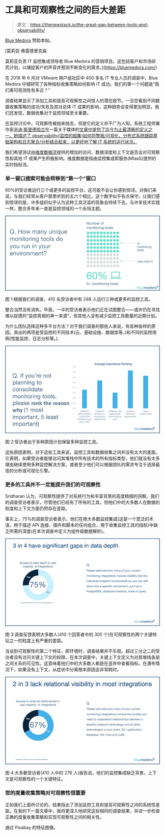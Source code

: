 # 工具和可观察性之间的巨大差距

> 原文：<https://thenewstack.io/the-great-gap-between-tools-and-observability/>

[Blue Medora](https://bluemedora.com/) 赞助本帖。

 [莫莉亚·弗雷德里克森

莫莉亚负责 IT 监控集成领导者 Blue Medora 的营销项目。这包括客户和市场研究计划，以捕捉客户的声音并预测不断变化的需求。](https://bluemedora.com/) 

在 2018 年 6 月对 VMware 用户组社区中 400 多名 IT 专业人员的调查中，Blue Medora 仔细研究了各种指标收集策略如何影响 IT 成功。我们的第一个问题是“我们离可观测性有多近？”

调查结果显示了添加工具和提高可观察性之间惊人的潜在脱节。一旦您看到不同数据收集策略的成功/失败及其对总体 IT 成果的影响，这种趋势会变得更加明显。我们还发现，数据收集对于监控领域至关重要。

在监控讨论中，可观察性被抛来抛去，但是它的定义并不广为人知。系统工程师兼作家[辛迪·斯里德哈兰](https://medium.com/@copyconstruct/monitoring-and-observability-8417d1952e1c)在一篇关于媒体的[文章中提供了迄今为止最清晰的定义之一。她描述了 observability(监控的超集)如何将警报/可视化、分布式系统跟踪基础架构和日志聚合/分析结合起来，以更好地了解 IT 系统的运行状况。](https://medium.com/@copyconstruct/monitoring-and-observability-8417d1952e1c)

我们希望测试由[维度数据流](https://bluemedora.com/dimensional-data-making-the-leap-from-monitoring-to-observing/)提供的增加的访问、数据深度和上下文是否会对可观察性和其他 IT 成果产生积极影响。维度数据是指由监控集成即服务(MIaaS)提供的实时指标流。

### 单一窗口搜索可能会转移到“第一个”窗口

60%的受访者运行三个或更多的监控平台，这可能不会让你感到惊讶。对我们来说，与我们经常从客户那里听到的五六个相比，这个数字似乎有点保守。让我们感到惊讶的是，许多组织似乎认为这种工具泛滥的现象会持续下去。与许多技术实践一样，整合多年来一直是监控领域的一个永恒主题。

![](img/26a35999a1d03bb7ad0d2ac13c741139.png)

图 1:根据我们的调查，410 名受访者中有 248 人运行三种或更多的监控工具。

整合当然没有消失。毕竟，一半的受访者表示他们正在试图整合——或许仍在寻找难以捉摸的“监控真相的单一来源”，但其他人没有减少监控工具数量的近期计划。

为什么团队选择这种多平台方法？对于我们调查的那些人来说，有各种各样的原因。突出的两项是受监控的不同技术(云、基础设施、数据库等。)和不同的监控用例(性能监控、日志分析等。).

![](img/a3199facbd88339d2c44ae918803c002.png)

图 2:受访者出于多种原因计划保留多种监控工具。

这些原因表明，对于这些工具来说，监控工具和数据收集之间并没有太大的差距。它表明，如果受访者能够访问其堆栈中所有技术的所有指标类型，他们就没有太多理由继续使用多种监控解决方案，或者至少他们可以根据团队的需求专注于选择最佳的分析或可视化引擎。

### 更多的工具并不一定能提升我们的可观察性

Sridharan 认为，可观察性提供了对系统行为和丰富背景的高度精细的洞察。我们的调查受访者表示，尽管他们已经有了所有的工具，但他们中的大多数人在数据的粒度和上下文方面仍然存在差距。

事实上，75%的调查受访者表示，他们在绝大多数监控集成(这是一个宽泛的术语，用于描述 API 连接、插件和脚本的任何组合，用于收集监控工具的指标)中缺乏所需的深度(在本次调查中定义为组件级数据解析)。

![](img/b945273b9e41cacc89ebbcb8dac1fb72.png)

图 3:调查反馈表明大多数人(410 个回答者中的 305 个)在可观察性的两个关键特征之一的粒度上有严重的差距。

当谈到可观察性的第二个特征，即环境时，调查结果并不乐观。超过三分之二的受访者没有访问关键上下文的权限，在本次调查中，关键上下文定义为对其堆栈各层之间关系的可见性。这意味着他们中的大多数人都是在竖井中查看指标。在瀑布情况下，如果没有上下文，从症状中分离根本原因会非常耗时。

![](img/29e477a8820ae9d8de2834774dc525b6.png)

图 4:大多数受访者(410 人中的 276 人)报告说，他们的监控集成缺乏背景。上下文是可观察性的一个关键特征。

### 您的度量收集策略对可观察性很重要

正如我们上面所讨论的，结果指出了添加监控工具和提高可观察性之间的系统性差距。在我的下一篇文章中，我将更深入地研究这些相同的调查结果，并进一步检查正确的度量收集策略和实现可观察性之间的相关性。

通过 Pixabay 的特征图像。

<svg xmlns:xlink="http://www.w3.org/1999/xlink" viewBox="0 0 68 31" version="1.1"><title>Group</title> <desc>Created with Sketch.</desc></svg>